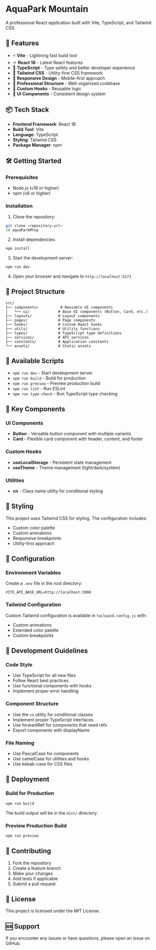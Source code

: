 # AquaPark Mountain

A professional React application built with Vite, TypeScript, and Tailwind CSS.

## 🚀 Features

- ⚡ **Vite** - Lightning fast build tool
- ⚛️ **React 18** - Latest React features
- 🔷 **TypeScript** - Type safety and better developer experience
- 🎨 **Tailwind CSS** - Utility-first CSS framework
- 📱 **Responsive Design** - Mobile-first approach
- 🎯 **Professional Structure** - Well-organized codebase
- 🔧 **Custom Hooks** - Reusable logic
- 🎨 **UI Components** - Consistent design system

## 📦 Tech Stack

- **Frontend Framework**: React 18
- **Build Tool**: Vite
- **Language**: TypeScript
- **Styling**: Tailwind CSS
- **Package Manager**: npm

## 🛠️ Getting Started

### Prerequisites

- Node.js (v18 or higher)
- npm (v8 or higher)

### Installation

1. Clone the repository:
```bash
git clone <repository-url>
cd aquaParkMtnp
```

2. Install dependencies:
```bash
npm install
```

3. Start the development server:
```bash
npm run dev
```

4. Open your browser and navigate to `http://localhost:5173`

## 📁 Project Structure

```
src/
├── components/          # Reusable UI components
│   └── ui/             # Base UI components (Button, Card, etc.)
├── layouts/            # Layout components
├── pages/              # Page components
├── hooks/              # Custom React hooks
├── utils/              # Utility functions
├── types/              # TypeScript type definitions
├── services/           # API services
├── constants/          # Application constants
└── assets/             # Static assets
```

## 🎨 Available Scripts

- `npm run dev` - Start development server
- `npm run build` - Build for production
- `npm run preview` - Preview production build
- `npm run lint` - Run ESLint
- `npm run type-check` - Run TypeScript type checking

## 🎯 Key Components

### UI Components
- **Button** - Versatile button component with multiple variants
- **Card** - Flexible card component with header, content, and footer

### Custom Hooks
- **useLocalStorage** - Persistent state management
- **useTheme** - Theme management (light/dark/system)

### Utilities
- **cn** - Class name utility for conditional styling

## 🎨 Styling

This project uses Tailwind CSS for styling. The configuration includes:

- Custom color palette
- Custom animations
- Responsive breakpoints
- Utility-first approach

## 🔧 Configuration

### Environment Variables

Create a `.env` file in the root directory:

```env
VITE_API_BASE_URL=http://localhost:3000
```

### Tailwind Configuration

Custom Tailwind configuration is available in `tailwind.config.js` with:
- Custom animations
- Extended color palette
- Custom breakpoints

## 📝 Development Guidelines

### Code Style
- Use TypeScript for all new files
- Follow React best practices
- Use functional components with hooks
- Implement proper error handling

### Component Structure
- Use the `cn` utility for conditional classes
- Implement proper TypeScript interfaces
- Use forwardRef for components that need refs
- Export components with displayName

### File Naming
- Use PascalCase for components
- Use camelCase for utilities and hooks
- Use kebab-case for CSS files

## 🚀 Deployment

### Build for Production

```bash
npm run build
```

The build output will be in the `dist/` directory.

### Preview Production Build

```bash
npm run preview
```

## 🤝 Contributing

1. Fork the repository
2. Create a feature branch
3. Make your changes
4. Add tests if applicable
5. Submit a pull request

## 📄 License

This project is licensed under the MIT License.

## 🆘 Support

If you encounter any issues or have questions, please open an issue on GitHub.
